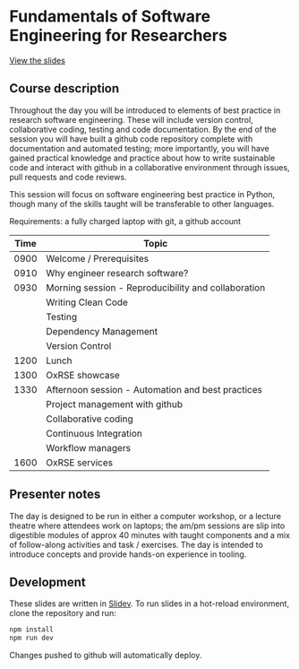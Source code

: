 # Fundamentals of Software Engineering for Researchers

[View the slides](https://OxfordRSE.github.io/softeng-daycourse/)

## Course description

Throughout the day you will be introduced to elements of best practice  in research software engineering. These will include  version control, collaborative coding, testing and code  documentation. By the end of the session you will have built a github code repository complete with documentation and automated testing; more importantly, you will have gained practical knowledge and practice about how to write sustainable code and interact with github in a collaborative environment through issues, pull requests and code reviews.

This session will focus on software engineering best practice in Python, though many of the skills taught will be transferable to other languages.

Requirements: a fully charged laptop with git, a github account

| Time | Topic |
| --- | --- |
| 0900 | Welcome / Prerequisites |
| 0910 | Why engineer research software? |
| 0930 | Morning session - Reproducibility and collaboration |
| | Writing Clean Code |
| | Testing |
| | Dependency Management |
| | Version Control |
| 1200 | Lunch |
| 1300 | OxRSE showcase |
| 1330 | Afternoon session - Automation and best practices |
| | Project management with github |
| | Collaborative coding |
| | Continuous Integration |
| | Workflow managers |
| 1600 | OxRSE services |

## Presenter notes

The day is designed to be run in either a computer workshop, or a lecture theatre where attendees work on laptops; the am/pm sessions are slip into digestible modules of approx 40 minutes with taught components and a mix of follow-along activities and task / exercises. The day is intended to introduce concepts and provide hands-on experience in tooling.

## Development

These slides are written in [Slidev](https://github.com/slidevjs/slidev). To run slides in a hot-reload environment, clone the repository and run:

```bash
npm install
npm run dev
```

Changes pushed to github will automatically deploy.

